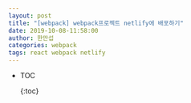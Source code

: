 ```yaml
---
layout: post	
title: "[webpack] webpack프로젝트 netlify에 배포하기"
date: 2019-10-08-11:58:00
author: 한만섭
categories: webpack
tags: react webpack netlify
---
```


- TOC
  
  {:toc}





